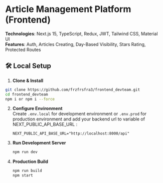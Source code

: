 # Article Management Platform (Frontend)

**Technologies**: Next.js 15, TypeScript, Redux, JWT, Tailwind CSS, Material UI  
**Features**: Auth, Articles Creating, Day-Based Visibility, Stars Rating, Protected Routes  

## 🛠 Local Setup

1. **Clone & Install**  
  ```bash
git clone https://github.com/frzfrsfra3/frontend_devteam.git
cd frontend_devteam
npm i or npm i --force
```
   

2. **Configure Environment**  
   Create `.env.local` for development environment or `.env.prod` for production environment and add your backend url to variable of NEXT_PUBLIC_API_BASE_URL :
   ```env
   NEXT_PUBLIC_API_BASE_URL="http://localhost:8000/api"
   ```

3. **Run Development Server**  
   ```bash
   npm run dev
   ```

4. **Production Build**  
   ```bash
   npm run build
   npm start
   ```
